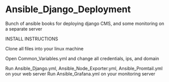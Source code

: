 # Ansible_Django_Deployment
Bunch of ansible books for deploying django CMS, and some monitoring on a separate server

INSTALL INSTRUCTIONS

Clone all files into your linux machine

Open Common_Variables.yml and change all credentials, ips, and domain

Run Ansible_Django.yml, Ansible_Node_Exporter.yml, Ansible_Promtail.yml on your web server
Run Ansible_Grafana.yml on your monitoring server
